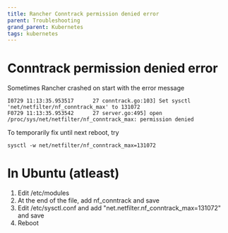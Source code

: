 ```yaml
---
title: Rancher Conntrack permission denied error
parent: Troubleshooting
grand_parent: Kubernetes
tags: kubernetes
---
```


# Conntrack permission denied error
Sometimes Rancher crashed on start with the error message 

```
I0729 11:13:35.953517      27 conntrack.go:103] Set sysctl 'net/netfilter/nf_conntrack_max' to 131072
F0729 11:13:35.953542      27 server.go:495] open /proc/sys/net/netfilter/nf_conntrack_max: permission denied
```

To temporarily fix until next reboot, try 
```
sysctl -w net/netfilter/nf_conntrack_max=131072
```

# In Ubuntu (atleast)
1. Edit /etc/modules 
2. At the end of the file, add nf_conntrack and save
3. Edit /etc/sysctl.conf and add "net.netfilter.nf_conntrack_max=131072" and save
4. Reboot 